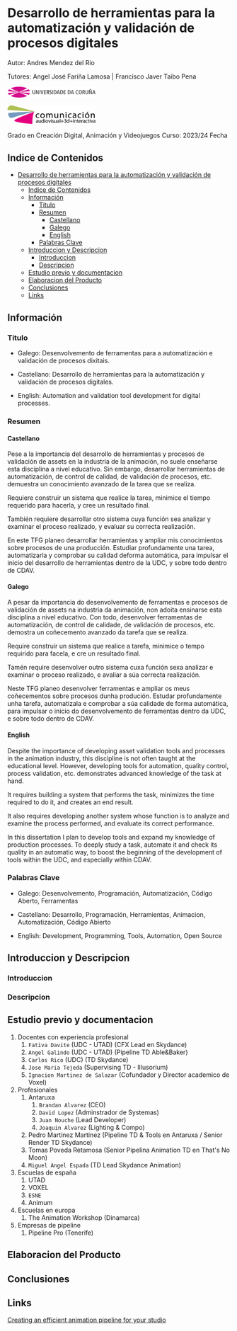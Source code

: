 # Desarrollo de herramientas para la automatización y validación de procesos digitales 

Autor: Andres Mendez del Rio

Tutores: Angel José Fariña Lamosa | Francisco Javer Taibo Pena

<img src="img/logos/UDC_Simbolo_logo_cor.png" style=width:200px></img>

<img src="img/logos/facultadeComunicaicon_logo_black_v01.png" style=width:200px></img>

Grado en Creación Digital, Animación y Videojuegos
Curso: 2023/24
Fecha

## Indice de Contenidos

- [Desarrollo de herramientas para la automatización y validación de procesos digitales](#desarrollo-de-herramientas-para-la-automatización-y-validación-de-procesos-digitales)
  - [Indice de Contenidos](#indice-de-contenidos)
  - [Información](#información)
    - [Titulo](#titulo)
    - [Resumen](#resumen)
      - [Castellano](#castellano)
      - [Galego](#galego)
      - [English](#english)
    - [Palabras Clave](#palabras-clave)
  - [Introduccion y Descripcion](#introduccion-y-descripcion)
    - [Introduccion](#introduccion)
    - [Descripcion](#descripcion)
  - [Estudio previo y documentacion](#estudio-previo-y-documentacion)
  - [Elaboracion del Producto](#elaboracion-del-producto)
  - [Conclusiones](#conclusiones)
  - [Links](#links)

## Información

### Titulo

- Galego: Desenvolvemento de ferramentas para a automatización e validación de procesos dixitais. 

- Castellano: Desarrollo de herramientas para la automatización y validación de procesos digitales. 

- English: Automation and validation tool development for digital processes. 

### Resumen

#### Castellano 

Pese a la importancia del desarrollo de herramientas y procesos de validación de assets en la industria de la animación, no suele enseñarse esta disciplina a nivel educativo. Sin embargo, desarrollar herramientas de automatización, de control de calidad, de validación de procesos, etc. demuestra un conocimiento avanzado de la tarea que se realiza.

Requiere construir un sistema que realice la tarea, minimice el tiempo requerido para hacerla, y cree un resultado final.

También requiere desarrollar otro sistema cuya función sea analizar y examinar el proceso realizado, y evaluar su correcta realización.

En este TFG planeo desarrollar herramientas y ampliar mis conocimientos sobre procesos de una producción. Estudiar profundamente una tarea, automatizarla y comprobar su calidad deforma automática, para impulsar el inicio del desarrollo de herramientas dentro de la UDC, y sobre todo dentro de CDAV.

#### Galego

A pesar da importancia do desenvolvemento de ferramentas e procesos de validación de assets na industria da animación, non adoita ensinarse esta disciplina a nivel educativo. Con todo, desenvolver ferramentas de automatización, de control de calidade, de validación de procesos, etc. demostra un coñecemento avanzado da tarefa que se realiza.

Require construír un sistema que realice a tarefa, minimice o tempo requirido para facela, e cre un resultado final.

Tamén require desenvolver outro sistema cuxa función sexa analizar e examinar o proceso realizado, e avaliar a súa correcta realización.

Neste TFG planeo desenvolver ferramentas e ampliar os meus coñecementos sobre procesos dunha produción. Estudar profundamente unha tarefa, automatizala e comprobar a súa calidade de forma automática, para impulsar o inicio do desenvolvemento de ferramentas dentro da UDC, e sobre todo dentro de CDAV.

#### English

Despite the importance of developing asset validation tools and processes in the animation industry, this discipline is not often taught at the educational level. However, developing tools for automation, quality control, process validation, etc. demonstrates advanced knowledge of the task at hand.

It requires building a system that performs the task, minimizes the time required to do it, and creates an end result.

It also requires developing another system whose function is to analyze and examine the process performed, and evaluate its correct performance.

In this dissertation I plan to develop tools and expand my knowledge of production processes. To deeply study a task, automate it and check its quality in an automatic way, to boost the beginning of the development of tools within the UDC, and especially within CDAV.

### Palabras Clave

- Galego: Desenvolvemento, Programación, Automatización, Código Aberto, Ferramentas

- Castellano: Desarrollo, Programación, Herramientas, Animacion, Automatización, Código
Abierto

- English: Development, Programming, Tools, Automation, Open Source

## Introduccion y Descripcion

### Introduccion

<!-- 
El contenido de este apartado debe versar sobre el TFG, establecimiento de objetivos,
metodología, retos, motivación… una especie de guía capaz de ofrecer al lector la información
necesaria para entender globalmente el proyecto, la memoria y los anexos.

Evitar especificar únicamente la cantidad de ítems realizados y enfocar más este apartado hacia
los objetivos profesionales y formativos necesarios para alcanzar los resultados 

¿Por qué hacemos este TFG? ¿Cuáles son los puntos fuertes del proyecto? ¿En qué nos hemos
centrado? ¿Qué contenidos tratados en el grado hemos desarrollado principalmente? ¿Por qué
hemos decidido hacer este proyecto? ¿Cómo hemos planteado el trabajo para conseguir nuestros
objetivos? ¿A qué retos nos hemos enfrentado? ¿Qué pasos hemos seguido?...
-->

### Descripcion

<!-- 
En este apartado se deben tratar los contenidos descriptivos más destacables del proyecto, del
producto final fruto del TFG.

Se recomienda realizar un organigrama organizado por fases de producción, que permita
identificar visualmente y de una forma ordenada los diferentes procesos seguidos para realizar el
producto final fruto del TFG.

¿De qué va el proyecto? ¿Para quién lo hemos hecho y por qué? ¿Cuál es la historia, idea y/o
propósito principal que orbita alrededor del proyecto? ¿Qué sub-objetivos hemos tenido que
conseguir para poder terminar este proyecto? ¿Dónde se exhibirá? ¿Qué repercusión tendrá?
¿Cuál es el estilo visual, creativo, artístico… que hemos conseguido para alcanzar los objetivos?
¿Cómo hemos organizado el proyecto? ¿Qué pipeline hemos seguido?...
 -->

## Estudio previo y documentacion

1. Docentes con experiencia profesional
    1. `Fativa Davite` (UDC - UTAD) (CFX Lead en Skydance) 
    1. `Angel Galindo` (UDC - UTAD) (Pipeline TD Able&Baker)
    1. `Carlos Rico` (UDC) (TD Skydance)
    1. `Jose Maria Tejeda` (Supervising TD - Illusorium)
    1. `Ignacion Martinez de Salazar` (Cofundador y Director academico de Voxel)
1. Profesionales
    1. Antaruxa
        1. `Brandan Alvarez` (CEO)
        1. `David Lopez` (Adminstrador de Systemas)
        1. `Juan Nouche` (Lead Developer)
        1. `Joaquin Alvarez` (Lighting & Compo)
    1. Pedro Martinez Martinez (Pipeline TD & Tools en Antaruxa / Senior Render TD Skydance)
    1. Tomas Poveda Retamosa (Senior Pipelina Animation TD en That's No Moon)
    1. `Miguel Angel Espada` (TD Lead Skydance Animation)
1. Escuelas de españa
    1. UTAD
    1. VOXEL
    1. `ESNE`
    1. Animum
1. Escuelas en europa
    1. The Animation Workshop (Dinamarca)
1. Empresas de pipeline
    1. Pipeline Pro (Tenerife)


<!-- 
Contendrá todo el material relacionado con la búsqueda de referencias, estudio de casos, análisis,
documentación descriptiva del proyecto, problemas y soluciones específicas…

El tipo de proyecto desarrollado para el TFG definirá el contenido y organización de este apartado,
cuyo objetivo es el de describir la metodología utilizada para la búsqueda, recolección y análisis del
estado actual de la producción, conocimiento, cuestión... sobre la que se planificó la fase de
desarrollo del TFG.

El rigor académico de las fuentes de información se fundamenta en el estudio del conocimiento
publicado en libros, artículos de investigación, comunicaciones, master class... por ello es importante
que durante esta fase el alumnado no se limite solo al estudio de obras audiovisuales, videojuegos,
páginas web... y fundamente parte del desarrollo de su TFG en fuentes documentales más
académicas.

¿Cuáles fueron los objetivos específicos de esta fase? ¿Qué fuentes se consultaron? ¿Qué referencias
fueron seleccionadas y por qué? ¿Qué pruebas se hicieron? ¿Cómo se ha hecho, analizado, aplicado...
anteriormente por otros profesionales? ¿Qué metodología de trabajo concreto se siguió? ¿Qué
decisiones concretas fueron tomadas? ¿Cuáles son las conclusiones específicas de este proceso?..
-->

## Elaboracion del Producto
<!-- 
En este apartado se podrán describir los procesos y/o tareas relacionadas con la fase de desarrollo,
preproducción, producción, postproducción, programación y/o testeo. La creación, configuración y/o
adaptación de todos los contenidos artísticos, teóricos y/o técnicos necesarios para conseguir realizar
el producto final del TFG. Deben mostrarse especialmente los procedimientos técnicos y artísticos de
interés para la resolución de problemas y/o peculiaridades alejadas de la norma y evitar
descripciones semejantes a tutoriales.

El tipo de proyecto desarrollado para el TFG definirá el contenido y organización de este apartado,
cuyo objetivo es el de presentar y describir de manera organizada la puesta en marcha del producto
o resultado final fruto del TFG (modelado de assets, arte de concepto, set-up, animática, encuestas,
quests, grabación de voces...)

Se recomienda organizar el contenido de este apartado en las diferentes fases de trabajo realizadas.
Se recomienda que cada sub-apartado describa los objetivos, procesos, problemas y conclusiones de
cada fase de realización.

¿Cuáles fueron los objetivos específicos de esta fase? ¿Qué contenidos y/o procesos fueron creados
por los autores del TFG y cuales se utilizaron de otras fuentes? ¿Qué problemas nos encontramos y
cómo los solucionamos? ¿Qué aprendizaje alcanzamos en cada proceso?. 
-->
## Conclusiones
<!-- 
En las conclusiones podrían tratarse, de una manera reflexiva y crítica, todos los aspectos
relacionados con el TFG, el trabajo en equipo e individual, el alcance de los objetivos propuestos y la
propuesta de posibles mejoras.

Postmorten. Teniendo en cuenta los problemas, soluciones y conclusiones definidas en los apartados
anteriores, se recomienda hacer una reflexión crítica de todo el proceso con el objetivo de entender y
definir posibles mejoras.

¿Cómo hemos trabajado en equipo? ¿Cuáles son las principales fortalezas del proyecto? ¿Qué
podríamos haber hecho para alcanzar mejores resultados? ¿Qué objetivos se han alcanzado y/o
cuáles no y por qué? ¿Qué cambiaríamos si pudiéramos volver atrás? ¿Qué dinámicas se han seguido
para detectar los errores y cuáles fueron las soluciones o los callejones sin salida encontrados?...
 -->

## Links

[Creating an efficient animation pipeline for your studio](https://www.foundry.com/insights/film-tv/animation-pipeline)
